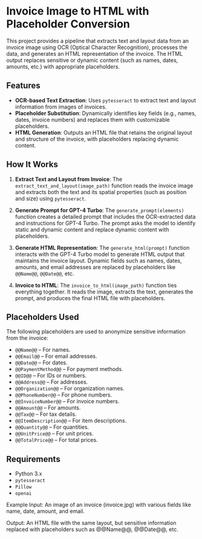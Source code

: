 # Invoice Image to HTML with Placeholder Conversion

This project provides a pipeline that extracts text and layout data from an invoice image using OCR (Optical Character Recognition), processes the data, and generates an HTML representation of the invoice. The HTML output replaces sensitive or dynamic content (such as names, dates, amounts, etc.) with appropriate placeholders.

## Features

- **OCR-based Text Extraction**: Uses `pytesseract` to extract text and layout information from images of invoices.
- **Placeholder Substitution**: Dynamically identifies key fields (e.g., names, dates, invoice numbers) and replaces them with customizable placeholders.
- **HTML Generation**: Outputs an HTML file that retains the original layout and structure of the invoice, with placeholders replacing dynamic content.

## How It Works

1. **Extract Text and Layout from Invoice**: 
   The `extract_text_and_layout(image_path)` function reads the invoice image and extracts both the text and its spatial properties (such as position and size) using `pytesseract`.

2. **Generate Prompt for GPT-4 Turbo**:
   The `generate_prompt(elements)` function creates a detailed prompt that includes the OCR-extracted data and instructions for GPT-4 Turbo. The prompt asks the model to identify static and dynamic content and replace dynamic content with placeholders.

3. **Generate HTML Representation**:
   The `generate_html(prompt)` function interacts with the GPT-4 Turbo model to generate HTML output that maintains the invoice layout. Dynamic fields such as names, dates, amounts, and email addresses are replaced by placeholders like `@@Name@@`, `@@Date@@`, etc.

4. **Invoice to HTML**:
   The `invoice_to_html(image_path)` function ties everything together. It reads the image, extracts the text, generates the prompt, and produces the final HTML file with placeholders.

## Placeholders Used

The following placeholders are used to anonymize sensitive information from the invoice:

- `@@Name@@` – For names.
- `@@Email@@` – For email addresses.
- `@@Date@@` – For dates.
- `@@PaymentMethod@@` – For payment methods.
- `@@ID@@` – For IDs or numbers.
- `@@Address@@` – For addresses.
- `@@Organization@@` – For organization names.
- `@@PhoneNumber@@` – For phone numbers.
- `@@InvoiceNumber@@` – For invoice numbers.
- `@@Amount@@` – For amounts.
- `@@Tax@@` – For tax details.
- `@@ItemDescription@@` – For item descriptions.
- `@@Quantity@@` – For quantities.
- `@@UnitPrice@@` – For unit prices.
- `@@TotalPrice@@` – For total prices.

## Requirements

- Python 3.x
- `pytesseract`
- `Pillow`
- `openai`



Example
Input: An image of an invoice (invoice.jpg) with various fields like name, date, amount, and email.

Output: An HTML file with the same layout, but sensitive information replaced with placeholders such as @@Name@@, @@Date@@, etc.

